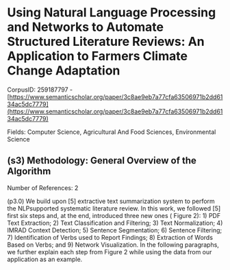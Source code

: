 # Using Natural Language Processing and Networks to Automate Structured Literature Reviews: An Application to Farmers Climate Change Adaptation

CorpusID: 259187797 - [https://www.semanticscholar.org/paper/3c8ae9eb7a77cfa63506971b2dd6134ac5dc7779](https://www.semanticscholar.org/paper/3c8ae9eb7a77cfa63506971b2dd6134ac5dc7779)

Fields: Computer Science, Agricultural And Food Sciences, Environmental Science

## (s3) Methodology: General Overview of the Algorithm
Number of References: 2

(p3.0) We build upon [5] extractive text summarization system to perform the NLPsupported systematic literature review. In this work, we followed [5] first six steps and, at the end, introduced three new ones ( Figure 2): 1) PDF Text Extraction; 2) Text Classification and Filtering; 3) Text Normalization; 4) IMRAD Context Detection; 5) Sentence Segmentation; 6) Sentence Filtering; 7) Identification of Verbs used to Report Findings; 8) Extraction of Words Based on Verbs; and 9) Network Visualization. In the following paragraphs, we further explain each step from Figure 2 while using the data from our application as an example.
